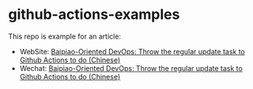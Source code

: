 # github-actions-examples

This repo is example for an article: 

* WebSite: [Baipiao-Oriented DevOps: Throw the regular update task to Github Actions to do (Chinese)](https://zning.me/16288505655950.html)
* Wechat: [Baipiao-Oriented DevOps: Throw the regular update task to Github Actions to do (Chinese)](https://mp.weixin.qq.com/s/YWqIXvHltoDc_QFk1rvyFQ)
